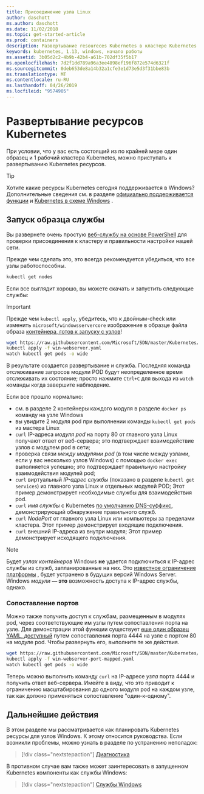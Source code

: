 ```yaml
---
title: Присоединение узла Linux
author: daschott
ms.author: daschott
ms.date: 11/02/2018
ms.topic: get-started-article
ms.prod: containers
description: Развертывание resoureces Kubernetes в кластере Kubernetes смешанных ОС.
keywords: kubernetes, 1.13, windows, начало работы
ms.assetid: 3b05d2c2-4b9b-42b4-a61b-702df35f5b17
ms.openlocfilehash: 7d2f1dd789a96a3ee4898ef196f872e574d6321f
ms.sourcegitcommit: 0deb653de8a14b32a1cfe3e1d73e5d3f31bbe83b
ms.translationtype: MT
ms.contentlocale: ru-RU
ms.lasthandoff: 04/26/2019
ms.locfileid: "9574905"
---
```

# <a name="deploying-kubernetes-resources"></a>Развертывание ресурсов Kubernetes #
При условии, что у вас есть состоящий из по крайней мере один образец и 1 рабочий кластера Kubernetes, можно приступать к развертыванию Kubernetes ресурсов.
> [!TIP] 
> Хотите какие ресурсы Kubernetes сегодня поддерживается в Windows? Дополнительные сведения см. в разделе [официально поддерживается функции](https://kubernetes.io/docs/getting-started-guides/windows/#supported-features) и [Kubernetes в схеме Windows](https://trello.com/b/rjTqrwjl/windows-k8s-roadmap) .


## <a name="running-a-sample-service"></a>Запуск образца службы ##
Вы развернете очень простую [веб-службу на основе PowerShell](https://github.com/Microsoft/SDN/blob/master/Kubernetes/WebServer.yaml) для проверки присоединения к кластеру и правильности настройки нашей сети.

Прежде чем сделать это, это всегда рекомендуется убедиться, что все узлы работоспособны.
```bash
kubectl get nodes
```

Если все выглядит хорошо, вы можете скачать и запустить следующие службы:
> [!Important] 
> Прежде чем `kubectl apply`, убедитесь, что к двойным-check или изменить `microsoft/windowsservercore` изображение в образце файла образа [контейнера, готов к запуску с узлов](https://docs.microsoft.com/en-us/virtualization/windowscontainers/deploy-containers/version-compatibility#choosing-container-os-versions)!

```bash
wget https://raw.githubusercontent.com/Microsoft/SDN/master/Kubernetes/flannel/l2bridge/manifests/simpleweb.yml -O win-webserver.yaml
kubectl apply -f win-webserver.yaml
watch kubectl get pods -o wide
```

В результате создается развертывание и служба. Последняя команда отслеживание запросов модули POD будут неопределенное время отслеживать их состояние; просто нажмите `Ctrl+C` для выхода из `watch` команды когда завершите наблюдение.

Если все прошло нормально:

  - см. в разделе 2 контейнеры каждого модуля в разделе `docker ps` команду на узле Windows
  - вы увидите 2 модуля pod при выполнении команды `kubectl get pods` из мастера Linux
  - `curl` IP-адреса *модуля pod* на порту 80 от главного узла Linux получают ответ от веб-сервера; это подтверждает взаимодействие узлов с модулем pod в сети;
  - проверка связи *между модулями pod* (в том числе между узлами, если у вас несколько узлов Windows) с помощью `docker exec` выполняется успешно; это подтверждает правильную настройку взаимодействия модулей pod;
  - `curl` виртуальный *IP-адрес службы* (показано в разделе `kubectl get services`) из главного узла Linux и отдельных модулей POD; Этот пример демонстрирует необходимые службы для взаимодействия pod.
  - `curl` *имя службы* с Kubernetes [по умолчанию DNS-суффикс](https://kubernetes.io/docs/concepts/services-networking/dns-pod-service/#services), демонстрирующий обнаружение правильного служб.
  - `curl` *NodePort* от главного узла Linux или компьютеры за пределами кластера. Этот пример демонстрирует входящие подключения.
  - `curl` внешний IP-адреса из внутри модуля; Этот пример демонстрирует исходящего подключения.

> [!Note]  
> Будет *узлах контейнеров* Windows **не** удается подключиться к IP-адрес службы из служб, запланированные на них. Это [известное ограничение платформы](./common-problems.md#my-windows-node-cannot-access-my-services-using-the-service-ip) , будет устранено в будущих версий Windows Server. Windows *модули* **— это** возможность доступа к IP-адрес службы, однако.

### <a name="port-mapping"></a>Сопоставление портов ### 
Можно также получить доступ к службам, размещенным в модулях pod, через соответствующие им узлы путем сопоставления порта на узле. Для демонстрации этой функции существует [еще один образец YAML, доступный](https://github.com/Microsoft/SDN/blob/master/Kubernetes/PortMapping.yaml) путем сопоставления порта 4444 на узле с портом 80 на модуле pod. Чтобы развернуть его, выполните те же действия.

```bash
wget https://raw.githubusercontent.com/Microsoft/SDN/master/Kubernetes/PortMapping.yaml -O win-webserver-port-mapped.yaml
kubectl apply -f win-webserver-port-mapped.yaml
watch kubectl get pods -o wide
```

Теперь можно выполнить команду `curl` на IP-адресе *узла* порта 4444 и получить ответ веб-сервера. Имейте в виду, что это приводит к ограничению масштабирования до одного модуля pod на каждом узле, так как должно применяться сопоставление "один-к-одному".


## <a name="next-steps"></a>Дальнейшие действия ##
В этом разделе мы рассматривается как планировать Kubernetes ресурсы для узлов Windows. К этому относится руководства. Если возникли проблемы, можно узнать в разделе по устранению неполадок:

> [!div class="nextstepaction"]
> [Диагностика](./common-problems.md)

В противном случае вам также может заинтересовать в запущенном Kubernetes компоненты как службы Windows:
> [!div class="nextstepaction"]
> [Службы Windows](./kube-windows-services.md)